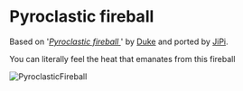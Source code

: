 Pyroclastic fireball
==================

Based on '_[Pyroclastic fireball ](https://www.shadertoy.com/view/MtXSzS)_' by [Duke](https://www.shadertoy.com/user/Duke) and ported by [JiPi](../../Site/Profiles/JiPi.md).

You can literally feel the heat that emanates from this fireball

![PyroclasticFireball](https://user-images.githubusercontent.com/78935215/123680272-ca682580-d848-11eb-8bb8-efa7535ac6bd.gif)


